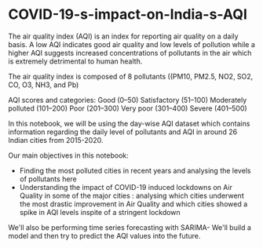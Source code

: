 # COVID-19-s-impact-on-India-s-AQI
The air quality index (AQI) is an index for reporting air quality on a daily basis. A low AQI indicates good air quality and low levels of pollution while a higher AQI suggests increased concentrations of pollutants in the air which is extremely detrimental to human health.

The air quality index is composed of 8 pollutants ((PM10, PM2.5, NO2, SO2, CO, O3, NH3, and Pb)

AQI scores and categories:
Good (0–50)
Satisfactory (51–100)
Moderately polluted (101–200)
Poor (201–300)
Very poor (301–400)
Severe (401–500)

In this notebook, we will be using the day-wise AQI dataset which contains information regarding the daily level of pollutants and AQI in around 26 Indian cities from 2015-2020.

Our main objectives in this notebook:

* Finding the most polluted cities in recent years and analysing the levels of pollutants here
* Understanding the impact of COVID-19 induced lockdowns on Air Quality in some of the major cities : analysing which cities underwent the most drastic improvement in Air Quality and which cities showed a spike in AQI levels inspite of a stringent lockdown

We'll also be performing time series forecasting with SARIMA- We'll build a model and then try to predict the AQI values into the future.
